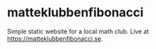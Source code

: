 # matteklubbenfibonacci
Simple static website for a local math club. Live at https://matteklubbenfibonacci.se.
